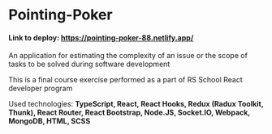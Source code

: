 # Pointing-Poker
#### Link to deploy: https://pointing-poker-88.netlify.app/

An application for estimating the complexity of an issue or the scope of tasks to be solved during software development

This is a final course exercise performed as a part of RS School React developer program

Used technologies: **TypeScript, React, React Hooks, Redux (Radux Toolkit, Thunk), React Router, React Bootstrap, Node.JS, Socket.IO, Webpack, MongoDB, HTML, SCSS**
